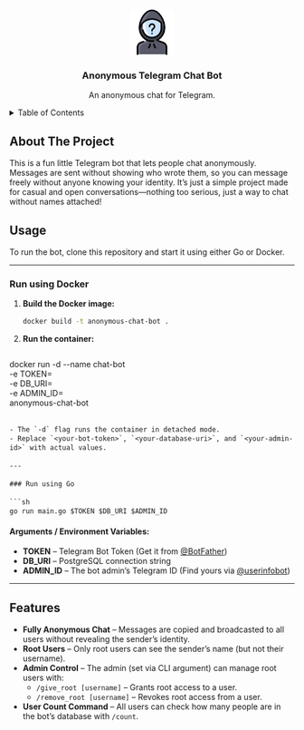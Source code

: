 <a id="readme-top"></a>


<!-- PROJECT LOGO -->
<br />
<div align="center">
  <img src="images/logo.png" alt="Logo" width="80" height="80">

  <h3 align="center">Anonymous Telegram Chat Bot</h3>

  <p align="center">
    An anonymous chat for Telegram.
    <br />
  </p>
</div>



<!-- TABLE OF CONTENTS -->
<details>
  <summary>Table of Contents</summary>
  <ol>
    <li><a href="#about-the-project">About The Project</a></li>
    <li><a href="#usage">Usage</a></li>
    <li><a href="#features">Features</a></li>
  </ol>
</details>



## About The Project

This is a fun little Telegram bot that lets people chat anonymously. Messages are sent without showing who wrote them, so you can message freely without anyone knowing your identity. It’s just a simple project made for casual and open conversations—nothing too serious, just a way to chat without names attached!



## Usage 

To run the bot, clone this repository and start it using either Go or Docker.  

---

### Run using Docker  

1. **Build the Docker image:**  
   ```sh
   docker build -t anonymous-chat-bot .
   ```  

2. **Run the container:**  
   ```sh
  docker run -d --name chat-bot \
     -e TOKEN=<your-bot-token> \
     -e DB_URI=<your-database-uri> \
     -e ADMIN_ID=<your-admin-id> \
     anonymous-chat-bot
   ```  

   - The `-d` flag runs the container in detached mode.  
   - Replace `<your-bot-token>`, `<your-database-uri>`, and `<your-admin-id>` with actual values.  

---

### Run using Go  

```sh
go run main.go $TOKEN $DB_URI $ADMIN_ID
```  

#### Arguments / Environment Variables:  
- **TOKEN** – Telegram Bot Token (Get it from [@BotFather](https://t.me/BotFather))  
- **DB_URI** – PostgreSQL connection string  
- **ADMIN_ID** – The bot admin’s Telegram ID (Find yours via [@userinfobot](https://t.me/userinfobot))  

---

## Features     

- **Fully Anonymous Chat** – Messages are copied and broadcasted to all users without revealing the sender’s identity.  
- **Root Users** – Only root users can see the sender’s name (but not their username).  
- **Admin Control** – The admin (set via CLI argument) can manage root users with:  
  - `/give_root [username]` – Grants root access to a user.  
  - `/remove_root [username]` – Revokes root access from a user.  
- **User Count Command** – All users can check how many people are in the bot’s database with `/count`.  

